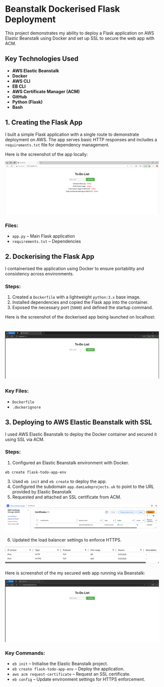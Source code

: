 # Beanstalk Dockerised Flask Deployment

This project demonstrates my ability to deploy a Flask application on AWS Elastic Beanstalk using Docker and set up SSL to secure the web app with ACM.

## Key Technologies Used

- **AWS Elastic Beanstalk**
- **Docker**
- **AWS CLI**
- **EB CLI**
- **AWS Certificate Manager (ACM)**
- **GitHub**
- **Python (Flask)**
- **Bash**

## 1. Creating the Flask App

I built a simple Flask application with a single route to demonstrate deployment on AWS. The app serves basic HTTP responses and includes a `requirements.txt` file for dependency management.

Here is the screenshot of the app locally:

![App Screenshot](screenshots/Screenshot%202025-03-19%20121113.png)


### Files:
- `app.py` – Main Flask application
- `requirements.txt` – Dependencies

## 2. Dockerising the Flask App
I containerised the application using Docker to ensure portability and consistency across environments.

### Steps:
1. Created a `Dockerfile` with a lightweight `python:3.x` base image.
2. Installed dependencies and copied the Flask app into the container.
3. Exposed the necessary port (`5000`) and defined the startup command.

Here is the screenshot of the dockerised app being launched on localhost:

![App Screenshot2](screenshots/Screenshot%202025-03-19%20124048.png)
=

### Key Files:
- `Dockerfile`
- `.dockerignore`

## 3. Deploying to AWS Elastic Beanstalk with SSL
I used AWS Elastic Beanstalk to deploy the Docker container and secured it using SSL via ACM.

### Steps:
1. Configured an Elastic Beanstalk environment with Docker.
```
eb create flask-todo-app-env
```
3. Used `eb init` and `eb create` to deploy the app.
4. Configured the subdomain `app.damiadeprojects.uk` to point to the URL provided by Elastic Beanstalk
5. Requested and attached an SSL certificate from ACM.

![App Screenshot](screenshots/Screenshot%202025-03-21%20090345.png)<br>

6. Updated the load balancer settings to enforce HTTPS.

![App Screenshot](screenshots/Screenshot%202025-03-21%20092724.png)

Here is screenshot of the my secured web app running via Beanstalk:

![App Screenshot](screenshots/Screenshot%202025-03-21%20092501.png)


### Key Commands:
- `eb init` – Initialise the Elastic Beanstalk project.
- `eb create flask-todo-app-env` – Deploy the application.
- `aws acm request-certificate` – Request an SSL certificate.
- `eb config` – Update environment settings for HTTPS enforcement.

